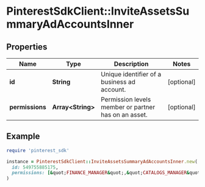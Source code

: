# PinterestSdkClient::InviteAssetsSummaryAdAccountsInner

## Properties

| Name | Type | Description | Notes |
| ---- | ---- | ----------- | ----- |
| **id** | **String** | Unique identifier of a business ad account. | [optional] |
| **permissions** | **Array&lt;String&gt;** | Permission levels member or partner has on an asset. | [optional] |

## Example

```ruby
require 'pinterest_sdk'

instance = PinterestSdkClient::InviteAssetsSummaryAdAccountsInner.new(
  id: 549755885175,
  permissions: [&quot;FINANCE_MANAGER&quot;,&quot;CATALOGS_MANAGER&quot;,&quot;AUDIENCE_MANAGER&quot;]
)
```

